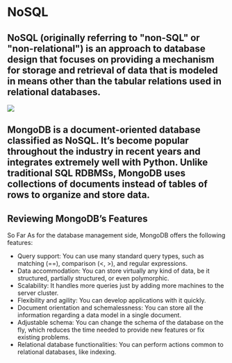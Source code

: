 # NoSQL

## NoSQL (originally referring to "non-SQL" or "non-relational") is an approach to database design that focuses on providing a mechanism for storage and retrieval of data that is modeled in means other than the tabular relations used in relational databases.

![](https://i.pinimg.com/474x/b2/be/ec/b2beec83d76b7eea781b71ce138ae674.jpg)

## MongoDB is a document-oriented database classified as NoSQL. It’s become popular throughout the industry in recent years and integrates extremely well with Python. Unlike traditional SQL RDBMSs, MongoDB uses collections of documents instead of tables of rows to organize and store data.

## Reviewing MongoDB’s Features
So Far As for the database management side, MongoDB offers the following features:
- Query support: You can use many standard query types, such as matching (==), comparison (<, >), and regular expressions.
- Data accommodation: You can store virtually any kind of data, be it structured, partially structured, or even polymorphic.
- Scalability: It handles more queries just by adding more machines to the server cluster.
- Flexibility and agility: You can develop applications with it quickly.
- Document orientation and schemalessness: You can store all the information regarding a data model in a single document.
- Adjustable schema: You can change the schema of the database on the fly, which reduces the time needed to provide new features or fix existing problems.
- Relational database functionalities: You can perform actions common to relational databases, like indexing.
